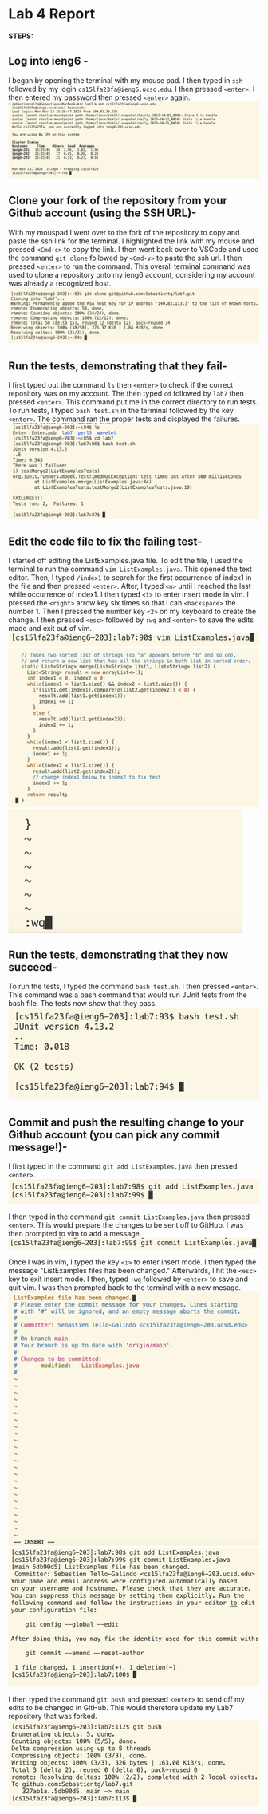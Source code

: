 # Lab 4 Report


**STEPS:** 

## Log into ieng6 -

I began by opening the terminal with my mouse pad. I then typed in `ssh` followed by my login `cs15lfa23fa@ieng6.ucsd.edu`. I then pressed `<enter>`. I then entered my password then pressed `<enter>` again. 
![Image](Step4.png)


## Clone your fork of the repository from your Github account (using the SSH URL)- 

With my mouspad I went over to the fork of the repository to copy and paste the ssh link for the terminal. I highlighted the link with my mouse and pressed `<Cmd-c>` to copy the link. I then went back over to VSCode and used the command `git clone` followed by `<Cmd-v>` to paste the ssh url. I then pressed `<enter>` to run the command. This overall terminal command was used to clone a repository onto my ieng6 account, considering my account was already a recognized host. 
![Image](ssh.png)

## Run the tests, demonstrating that they fail- 

I first typed out the command `ls` then `<enter>` to check if the correct repository was on my account. The then typed `cd` followed by `lab7` then pressed `<enter>`. This command put me in the correct directory to run tests. To run tests, I typed `bash test.sh` in the terminal followed by the key `<enter>`. The command ran the proper tests and displayed the failures.  
![Image](failtest.png)

## Edit the code file to fix the failing test-

I started off editing the ListExamples.java file. To edit the file, I used the terminal to run the command `vim ListExamples.java`. This opened the text editor. Then, I typed `/index1` to search for the first occurrence of index1 in the file and then pressed `<enter>`. After, I typed `<n>` until I reached the last while occurrence of index1. I then typed `<i>` to enter insert mode in vim. I pressed the `<right>` arrow key six times so that I can `<backspace>` the number 1. Then I pressed the number key `<2>` on my keyboard to create the change. I then pressed `<esc>` followed by `:wq` and `<enter>` to save the edits made and exit out of vim. 
![Image](vim.png)
![Image](edits.png)
![Image](quit.png)

## Run the tests, demonstrating that they now succeed-

To run the tests, I typed the command `bash test.sh`. I then pressed `<enter>`. This command was a bash command that would run JUnit tests from the bash file. The tests now show that they pass.  
![Image](pass.png)


## Commit and push the resulting change to your Github account (you can pick any commit message!)- 

I first typed in the command `git add ListExamples.java` then pressed `<enter>`. 
![Image](add.png)

I then typed in the command `git commit ListExamples.java` then pressed `<enter>`. This would prepare the changes to be sent off to GitHub. I was then prompted to vim to add a message. 
![Image](commit.png)

Once I was in vim, I typed the key `<i>` to enter insert mode. I then typed the message "ListExamples files has been changed." Afterwards, I hit the `<esc>` key to exit insert mode. I then, typed `:wq` followed by `<enter>` to save and quit vim. I was then prompted back to the terminal with a new mesage. 
![Image](message.png)
![Image](after.png)

I then typed the command `git push` and pressed `<enter>` to send off my edits to be changed in GitHub. This would therefore update my Lab7 repository that was forked. 
![Image](push.png)

